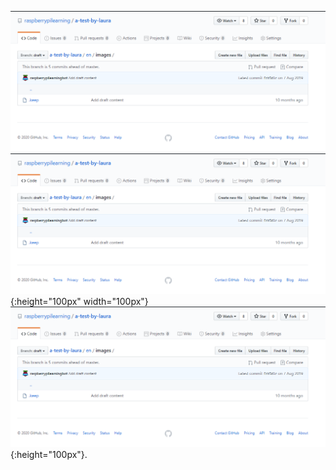 ![image](images/image.png)
![image](images/image.png){:height="100px" width="100px"}
![image](images/image.png){:height="100px"}.
